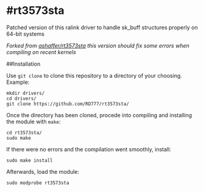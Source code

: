 #rt3573sta
=========

Patched version of this ralink driver to handle sk_buff structures properly on 64-bit systems

*Forked from [ashaffer/rt3573sta](https://github.com/ashaffer/rt3573sta) this version should fix some errors when compiling on recent kernels*


##Installation

Use `git clone` to clone this repository to a directory of your choosing. Example:
```
mkdir drivers/
cd drivers/
git clone https://github.com/RD777/rt3573sta/
```

Once the directory has been cloned, procede into compiling and installing the module with `make`:
```
cd rt3573sta/
sudo make
```

If there were no errors and the compilation went smoothly, install:
```
sudo make install
```

Afterwards, load the module:
``` 
sudo modprobe rt3573sta
```
